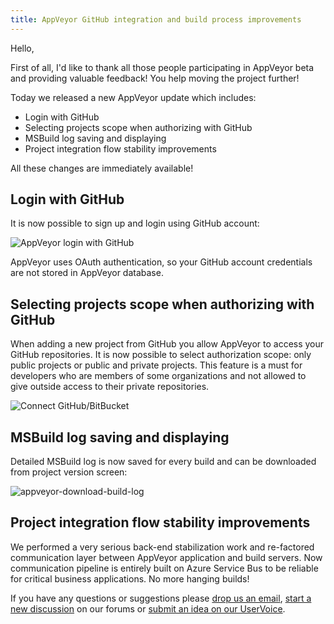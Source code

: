 ```yaml
---
title: AppVeyor GitHub integration and build process improvements
---
```


Hello,

First of all, I'd like to thank all those people participating in AppVeyor beta and providing
valuable feedback! You help moving the project further!

Today we released a new AppVeyor update which includes:

* Login with GitHub
* Selecting projects scope when authorizing with GitHub
* MSBuild log saving and displaying
* Project integration flow stability improvements

All these changes are immediately available!

## Login with GitHub

It is now possible to sign up and login using GitHub account:

![AppVeyor login with GitHub](/assets/img/posts/github-integration/appveyor-login-with-github1.png)

AppVeyor uses OAuth authentication, so your GitHub account credentials are not stored
in AppVeyor database.

## Selecting projects scope when authorizing with GitHub

When adding a new project from GitHub you allow AppVeyor to access your GitHub repositories.
It is now possible to select authorization scope: only public projects or public and private
projects. This feature is a must for developers who are members of some organizations and not
allowed to give outside access to their private repositories.

![Connect GitHub/BitBucket](/assets/img/posts/github-integration/tour-connect-github-bitbucket.png)

## MSBuild log saving and displaying

Detailed MSBuild log is now saved for every build and can be downloaded from project version screen:

![appveyor-download-build-log](/assets/img/posts/github-integration/appveyor-download-build-log1.png)

## Project integration flow stability improvements

We performed a very serious back-end stabilization work and re-factored communication layer between
AppVeyor application and build servers. Now communication pipeline is entirely built on Azure Service
Bus to be reliable for critical business applications. No more hanging builds!

If you have any questions or suggestions please [drop us an email](mailto:team@appveyor.com),
[start a new discussion](https://help.appveyor.com/discussions) on our forums or
[submit an idea on our UserVoice](https://appveyor.uservoice.com/).
